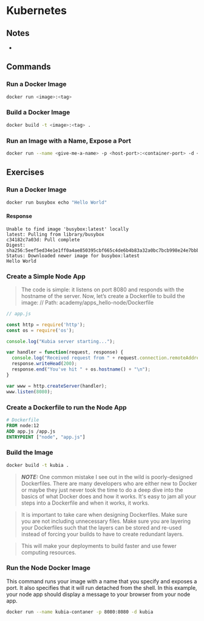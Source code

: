 # Kubernetes

## Notes
- 

## Commands

### Run a Docker Image
```sh
docker run <image>:<tag>
```

### Build a Docker Image
```sh
docker build -t <image>:<tag> .
```

### Run an Image with a Name, Expose a Port

```sh
docker run --name <give-me-a-name> -p <host-port>:<container-port> -d <image>:<tag>
```


## Exercises

### Run a Docker Image
```sh
docker run busybox echo "Hello World"
```

#### Response
```
Unable to find image 'busybox:latest' locally
latest: Pulling from library/busybox
c34182c7a03d: Pull complete 
Digest: sha256:5eef5ed34e1e1ff0a4ae850395cbf665c4de6b4b83a32a0bc7bcb998e24e7bbb
Status: Downloaded newer image for busybox:latest
Hello World
```

### Create a Simple Node App

>  The code is simple: it listens on port 8080 and responds with the hostname of the server. 
 Now, let’s create a Dockerfile to build the image: 
 // Path: academy/apps_hello-node/Dockerfile

```js
// app.js

const http = require('http');
const os = require('os');

console.log("Kubia server starting...");

var handler = function(request, response) {
  console.log("Received request from " + request.connection.remoteAddress);
  response.writeHead(200);
  response.end("You've hit " + os.hostname() + "\n");
}

var www = http.createServer(handler);
www.listen(8080);
```

### Create a Dockerfile to run the Node App

```Dockerfile
# Dockerfile
FROM node:12
ADD app.js /app.js
ENTRYPOINT ["node", "app.js"]
```

### Build the Image

```sh
docker build -t kubia .
```
> ***NOTE:***
> One common mistake I see out in the wild is poorly-designed Dockerfiles. There are many developers who are either new to Docker or maybe they just never took the time to do a deep dive into the basics of what Docker does and how it works. It's easy to jam all your steps into a Dockerfile and when it works, it works.

> It is important to take care when designing Dockerfiles. Make sure you are not including unnecessary files. Make sure you are layering your Dockerfiles such that the layers can be stored and re-used instead of forcing your builds to have to create redundant layers.

> This will make your deployments to build faster and use fewer computing resources.

### Run the Node Docker Image
This command runs your image with a name that you specify and exposes a port. It also specifies that it will run detached from the shell. In this example, your node app should display a message to your browser from your node app.
```sh
docker run --name kubia-contaner -p 8080:8080 -d kubia
```